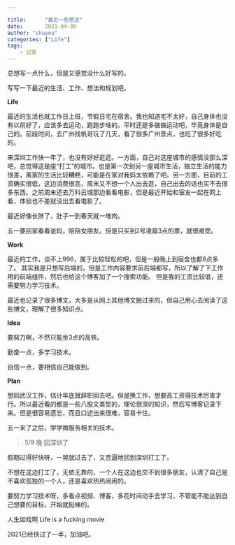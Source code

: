 ```yaml
---

title:      "最近一些想法"
date:       2021-04-30
author: "shuyou"
categories: ["Life"]
tags:      
    - 记录
---
```


总想写一点什么，但是又感觉没什么好写的。

写写一下最近的生活、工作、想法和规划吧。

**Life**

最近的生活也就工作日上班，节假日宅在宿舍。我也知道宅不太好，自己身体也没有以前好了，应该多去运动，跑跑步啥的。平时还是多做做运动吧，毕竟身体是自己的。前段时间，去广州找帆哥玩了几天，看了很多广州景点，也吃了很多好吃的。

来深圳工作快一年了，也没有好好逛逛。一方面，自己对这座城市的感情没那么深吧，总觉得这是座“打工”的城市。也是第一次到另一座城市生活，独立生活的能力很差，离家的生活比较糟糕，可能是在家对我妈太依赖了吧。另一方面，目前的工资确实很低，这边消费很高，周末又不想一个人出去逛，自己出去的话也买不去很多东西。之前周末还去万科云城那边看看电影，但是最近开始和室友一起在网上看，体验也不差就没出去看电影了。

最近好像长胖了，肚子一到春天就一堆肉。

五一要回家看看爸妈，陪陪女朋友。但是只买到2号凌晨3点的票，就很难受。

**Work**

最近的工作，谈不上996，属于比较轻松的吧，但是一般晚上到宿舍也都8点多了。
其实我是只想写后端的，但是工作内容要求前后端都写，所以了解了下工作用的前端组件，然后也给这个博客加了一个搜索功能。
但是我的工资比较低，还需要努力学习技术。

最近也记录了很多博文，大多是从网上其他博文搬过来的，但自己用心去阅读了这些博文，理解了很多知识点。

**Idea**

要努力啊，不然只能坐3点的高铁。

勤奋一点，多学习技术。

自信一点，要相信自己能做到。

**Plan**

想回武汉工作，估计年底就辞职回去吧。但是换工作，想要高工资得技术厉害才行。所以最近看的都是一些八股文类型的，理论很深的知识，然后写博客记录下来。但是很容易遗忘，而且口述出来很难，容易卡住。

五一来了之后，学学微服务相关的技术。

>5/9  晚  回深圳了

假期过得好快呀，一晃就过去了，又苦逼地回到深圳打工了。

不想在这边打工了，无依无靠的，一个人在这边也交不到很多朋友，认清了自己是不喜欢孤独的一个人，还是喜欢热热闹闹的。

要努力学习技术呀，多看点视频、博客，多花时间动手去学习，不管能不能达到自己想要的目标，开始就挺棒的。

人生如戏啊      Life is a fucking movie

2021已经快过了一半，加油吧。